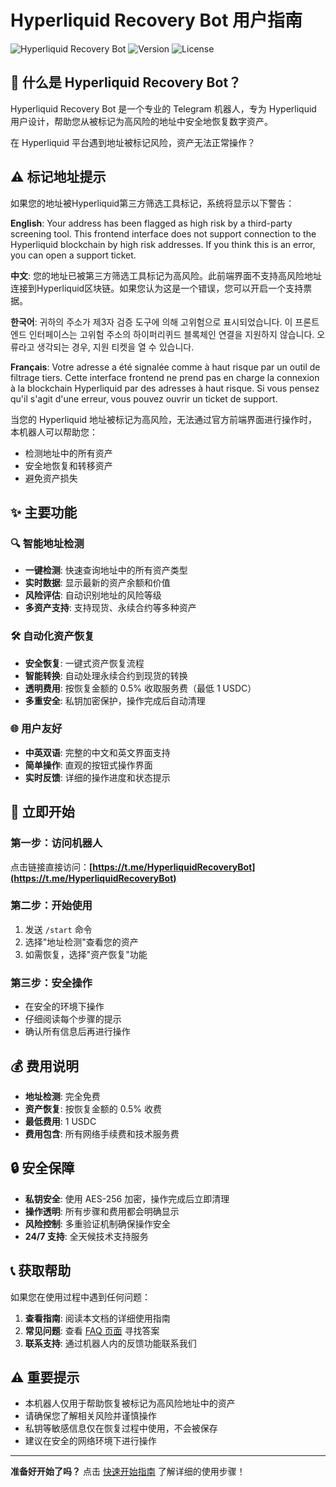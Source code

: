 # Hyperliquid Recovery Bot 用户指南

![Hyperliquid Recovery Bot](https://img.shields.io/badge/Hyperliquid-Recovery%20Bot-blue)
![Version](https://img.shields.io/badge/version-1.0.0-green)
![License](https://img.shields.io/badge/license-MIT-blue)

## 🤖 什么是 Hyperliquid Recovery Bot？

Hyperliquid Recovery Bot 是一个专业的 Telegram 机器人，专为 Hyperliquid 用户设计，帮助您从被标记为高风险的地址中安全地恢复数字资产。

在 Hyperliquid 平台遇到地址被标记风险，资产无法正常操作？

## ⚠️ 标记地址提示

如果您的地址被Hyperliquid第三方筛选工具标记，系统将显示以下警告：

**English**: Your address has been flagged as high risk by a third-party screening tool. This frontend interface does not support connection to the Hyperliquid blockchain by high risk addresses. If you think this is an error, you can open a support ticket.

**中文**: 您的地址已被第三方筛选工具标记为高风险。此前端界面不支持高风险地址连接到Hyperliquid区块链。如果您认为这是一个错误，您可以开启一个支持票据。

**한국어**: 귀하의 주소가 제3자 검증 도구에 의해 고위험으로 표시되었습니다. 이 프론트엔드 인터페이스는 고위험 주소의 하이퍼리퀴드 블록체인 연결을 지원하지 않습니다. 오류라고 생각되는 경우, 지원 티켓을 열 수 있습니다.

**Français**: Votre adresse a été signalée comme à haut risque par un outil de filtrage tiers. Cette interface frontend ne prend pas en charge la connexion à la blockchain Hyperliquid par des adresses à haut risque. Si vous pensez qu'il s'agit d'une erreur, vous pouvez ouvrir un ticket de support.

当您的 Hyperliquid 地址被标记为高风险，无法通过官方前端界面进行操作时，本机器人可以帮助您：
- 检测地址中的所有资产
- 安全地恢复和转移资产
- 避免资产损失

## ✨ 主要功能

### 🔍 智能地址检测
- **一键检测**: 快速查询地址中的所有资产类型
- **实时数据**: 显示最新的资产余额和价值
- **风险评估**: 自动识别地址的风险等级
- **多资产支持**: 支持现货、永续合约等多种资产

### 🛠️ 自动化资产恢复
- **安全恢复**: 一键式资产恢复流程
- **智能转换**: 自动处理永续合约到现货的转换
- **透明费用**: 按恢复金额的 0.5% 收取服务费（最低 1 USDC）
- **多重安全**: 私钥加密保护，操作完成后自动清理

### 🌐 用户友好
- **中英双语**: 完整的中文和英文界面支持
- **简单操作**: 直观的按钮式操作界面
- **实时反馈**: 详细的操作进度和状态提示

## 🚀 立即开始

### 第一步：访问机器人
点击链接直接访问：**[https://t.me/HyperliquidRecoveryBot](https://t.me/HyperliquidRecoveryBot)**

### 第二步：开始使用
1. 发送 `/start` 命令
2. 选择"地址检测"查看您的资产
3. 如需恢复，选择"资产恢复"功能

### 第三步：安全操作
- 在安全的环境下操作
- 仔细阅读每个步骤的提示
- 确认所有信息后再进行操作

## 💰 费用说明

- **地址检测**: 完全免费
- **资产恢复**: 按恢复金额的 0.5% 收费
- **最低费用**: 1 USDC
- **费用包含**: 所有网络手续费和技术服务费

## 🔒 安全保障

- **私钥安全**: 使用 AES-256 加密，操作完成后立即清理
- **操作透明**: 所有步骤和费用都会明确显示
- **风险控制**: 多重验证机制确保操作安全
- **24/7 支持**: 全天候技术支持服务

## 📞 获取帮助

如果您在使用过程中遇到任何问题：

1. **查看指南**: 阅读本文档的详细使用指南
2. **常见问题**: 查看 [FAQ 页面](faq.md) 寻找答案
3. **联系支持**: 通过机器人内的反馈功能联系我们

## ⚠️ 重要提示

- 本机器人仅用于帮助恢复被标记为高风险地址中的资产
- 请确保您了解相关风险并谨慎操作
- 私钥等敏感信息仅在恢复过程中使用，不会被保存
- 建议在安全的网络环境下进行操作

---

**准备好开始了吗？** 点击 [快速开始指南](quick-start.md) 了解详细的使用步骤！
